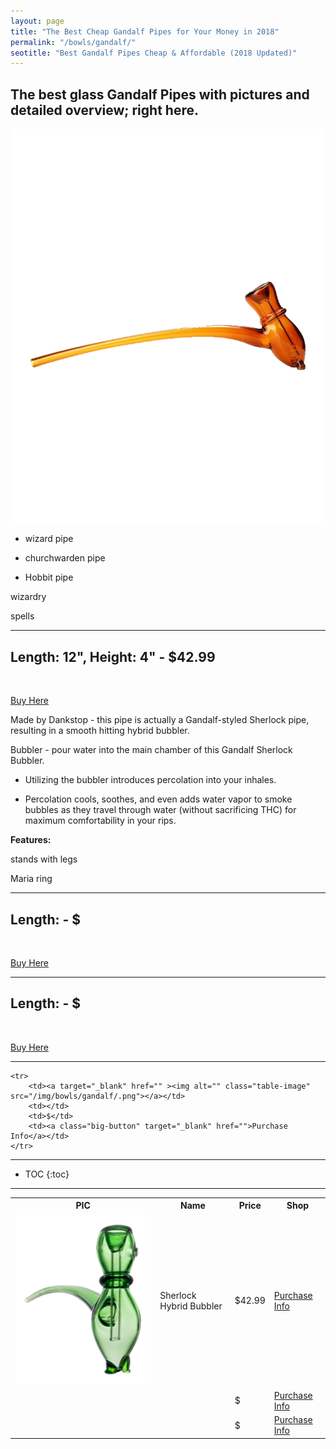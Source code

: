 ```yaml
---
layout: page
title: "The Best Cheap Gandalf Pipes for Your Money in 2018" 
permalink: "/bowls/gandalf/"
seotitle: "Best Gandalf Pipes Cheap & Affordable (2018 Updated)"
---
```


## The best glass Gandalf Pipes with pictures and detailed overview; right here.

<a target="_blank" href=""><img alt="" class="img-middle" src="/img/bowls/gandalf/sherlock-bubbler.png" /></a>



* wizard pipe

* churchwarden pipe

* Hobbit pipe

wizardry

spells

---

<table class="basic-table">
	<tr>
		<th>PIC</th>
		<th>Name</th>
		<th>Price</th> 
		<th>Shop</th>
	</tr>
	<tr>
		<td><a target="_blank" href="https://goo.gl/JAisLH" ><img alt="gandalf sherlock bubbler" class="table-image" src="/img/bowls/gandalf/sherlock-bubbler-2.png"></a></td>
		<td>Sherlock Hybrid Bubbler</td>
		<td>$42.99</td>
		<td><a class="big-button" target="_blank" href="https://goo.gl/JAisLH">Purchase Info</a></td>
	</tr>
	<tr>
		<td><a target="_blank" href="" ><img alt="" class="table-image" src="/img/bowls/gandalf/.png"></a></td>
		<td></td>
		<td>$</td>
		<td><a class="big-button" target="_blank" href="">Purchase Info</a></td>
	</tr>
	<tr>
		<td><a target="_blank" href="" ><img alt="" class="table-image" src="/img/bowls/gandalf/.png"></a></td>
		<td></td>
		<td>$</td>
		<td><a class="big-button" target="_blank" href="">Purchase Info</a></td>
	</tr>

<h2 class="heading-center"><a target="_blank" href=""></a> Length: 12", Height: 4" - $42.99 </h2>

<a target="_blank" href=""><img alt="" class="img-middle" src="/img/bowls/gandalf/.png" /></a>

<a class="big-button" target="_blank" href="">Buy Here</a>

Made by Dankstop - this pipe is actually a Gandalf-styled Sherlock pipe, resulting in a smooth hitting hybrid bubbler.

Bubbler - pour water into the main chamber of this Gandalf Sherlock Bubbler.

* Utilizing the bubbler introduces percolation into your inhales.

* Percolation cools, soothes, and even adds water vapor to smoke bubbles as they travel through water (without sacrificing THC) for maximum comfortability in your rips.

**Features:**

stands with legs

Maria ring

---

<h2 class="heading-center"><a target="_blank" href=""></a> Length: - $ </h2>

<a target="_blank" href=""><img alt="" class="img-middle" src="/img/bowls/gandalf/.png" /></a>

<a class="big-button" target="_blank" href="">Buy Here</a>

---

<h2 class="heading-center"><a target="_blank" href=""></a> Length: - $ </h2>

<a target="_blank" href=""><img alt="" class="img-middle" src="/img/bowls/gandalf/.png" /></a>

<a class="big-button" target="_blank" href="">Buy Here</a>

---

	<tr>
		<td><a target="_blank" href="" ><img alt="" class="table-image" src="/img/bowls/gandalf/.png"></a></td>
		<td></td>
		<td>$</td>
		<td><a class="big-button" target="_blank" href="">Purchase Info</a></td>
	</tr>

---

* TOC
{:toc}

---